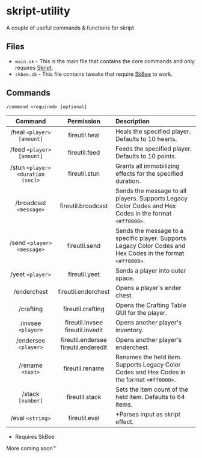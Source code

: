 # skript-utility
A couple of useful commands &amp; functions for skript


## Files
- `main.sk` - This is the main file that contains the core commands and only requires [Skript](https://github.com/SkriptLang/Skript).
- `skbee.sk` - This file contains tweaks that require [SkBee](https://github.com/ShaneBeee/SkBee) to work.

## Commands
`/command <required> [optional]`

 Command | Permission | Description
 :--:|:--:|:--
 /heal `<player>` `[amount]` | fireutil.heal | Heals the specified player. Defaults to 10 hearts.
 /feed `<player>` `[amount]` | fireutil.feed | Feeds the specified player. Defaults to 10 points.
 /stun `<player>` `<duration (sec)>` | fireutil.stun | Grants all immobilizing effects for the specified duration.
 /broadcast `<message>` | fireutil.broadcast | Sends the message to all players. Supports Legacy Color Codes and Hex Codes in the format `<#ff0000>`.
 /send `<player>` `<message>` | fireutil.send | Sends the message to a specific player. Supports Legacy Color Codes and Hex Codes in the format `<#ff0000>`. 
 /yeet `<player>` | fireutil.yeet | Sends a player into outer space.
 /enderchest | fireutil.enderchest | Opens a player's ender chest.
 /crafting | fireutil.crafting | Opens the Crafting Table GUI for the player.
 /invsee `<player>` | fireutil.invsee<br>fireutil.invedit | Opens another player's inventory.
 /endersee `<player>` | fireutil.endersee<br>fireutil.enderedit | Opens another player's enderchest.
 /rename `<text>` | fireutil.rename | Renames the held item. Supports Legacy Color Codes and Hex Codes in the format `<#ff0000>`.
 /stack `[number]` | fireutil.stack | Sets the item count of the held item. Defaults to 64 items.
 /eval `<string>` | fireutil.eval | *Parses input as skript effect.
 
 * Requires SkBee
 
 More coming soon:tm:
